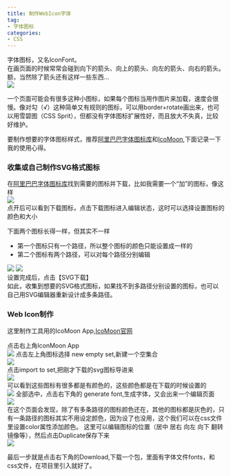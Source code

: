 ```yaml
---
title: 制作WebIcon字体
tag:
- 字体图标
categories:
- CSS
---
```


字体图标，又名IconFont。    
在画页面的时候常常会碰到向下的箭头、向上的箭头、向左的箭头、向右的箭头。 额，当然除了箭头还有这样一些东西...    
![](/images/IconMoon/QQ20161108-4@2x.png)
<!-- more -->

一个页面可能会有很多这种小图标，如果每个图标当用作图片来加载，速度会很慢。像对勾（√）这种简单又有规则的图标，可以用border+rotate画出来，也可以用雪碧图（CSS Sprit），但都没有字体图标扩展性好，而且放大不失真，比较好维护。    

要制作想要的字体图标样式，推荐[阿里巴巴字体图标库](http://www.iconfont.cn/plus)和[IcoMoon](http://iconmoon.io/),下面记录一下我的使用心得。

### 收集或自己制作SVG格式图标

在[阿里巴巴字体图标库](http://www.iconfont.cn/plus)找到需要的图标并下载，比如我需要一个“加”的图标，像这样    
![](/images/IconMoon/QQ20161109-0@2x.png)    
点开后可以看到下载图标，点击下载图标进入编辑状态，这时可以选择设置图标的颜色和大小

下面两个图标长得一样，但其实不一样    

- 第一个图标只有一个路径，所以整个图标的颜色只能设置成一样的
- 第二个图标有两个路径，可以对每个路径分别编辑

![](/images/IconMoon/QQ20161109-1@2x.png)
![](/images/IconMoon/QQ20161108-7@2x.png)    
设置完成后，点击【SVG下载】    
如此，收集到想要的SVG格式图标，如果找不到多路径分别设置的图标，也可以自己用SVG编辑器重新设计成多条路径。

### Web Icon制作
这里制作工具用的IcoMoon App,[IcoMoon官网](http://iconmoon.io/)

点击右上角IconMoon App    
![](/images/IconMoon/QQ20161108-0@2x.png)
点击左上角图标选择 new empty set,新建一个空集合    
![](/images/IconMoon/QQ20161108-1@2x.png)    
点击import to set,把刚才下载的svg图标导进来    
![](/images/IconMoon/QQ20161108-2@2x.png)	
可以看到这些图标有很多都是有颜色的，这些颜色都是在下载的时候设置的    
![](/images/IconMoon/QQ20161108-3@2x.png)
全部选中，点击右下角的 generate font,生成字体，又会出来一个编辑页面   
![](/images/IconMoon/QQ20161108-5@2x.png)    
在这个页面会发现，除了有多条路径的图标颜色还在，其他的图标都是灰色的，只有一条路径的图标其实不用设定颜色，因为设了也没用，这个我们可以在css文件里设置color属性添加颜色。
这里可以编辑图标的位置（居中 居右  向左 向下 翻转 镜像等），然后点击Duplicate保存下来    
![](/images/IconMoon/QQ20161108-6@2x.png)

最后一步就是点击右下角的Download,下载一个包，里面有字体文件fonts，和css文件，在项目里引入就好了。

